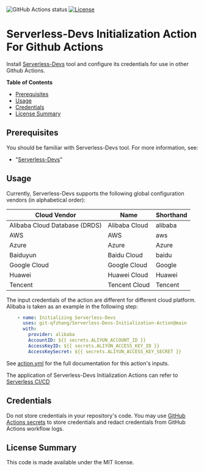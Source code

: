 ![GitHub Actions status](https://github.com/Serverless-Devs/serverless-devs-initialization-action/workflows/Check/badge.svg)
[![License](https://img.shields.io/github/license/Serverless-Devs/serverless-devs-initialization-action.svg)](https://github.com/Serverless-Devs/serverless-devs-initialization-action/blob/master/LICENSE)

# Serverless-Devs Initialization Action For Github Actions

Install [Serverless-Devs](https://github.com/Serverless-Devs/Serverless-Devs) tool and configure its credentials for use in other Github Actions.

**Table of Contents**

<!-- toc -->

- [Prerequisites](#prerequisites)
- [Usage](#usage)
- [Credentials](#credentials)
- [License Summary](#license-summary)

<!-- tocstop -->

## Prerequisites

You should be familiar with Serverless-Devs tool. For more information, see:

* "[Serverless-Devs](https://github.com/Serverless-Devs/Serverless-Devs)"

## Usage

Currently, Serverless-Devs supports the following global configuration vendors (in alphabetical order):

| Cloud Vendor | Name | Shorthand |
| ---- | ---- | ---- |
| Alibaba Cloud Database (DRDS) | Alibaba Cloud | alibaba |
| AWS | AWS | aws |
| Azure | Azure | Azure |
| Baiduyun | Baidu Cloud | baidu |
| Google Cloud | Google Cloud | Google |
| Huawei | Huawei Cloud | Huawei |
| Tencent | Tencent Cloud | Tencent |

The input credentials of the action are different for different cloud platform. Alibaba is taken as an example in the following step:

```yaml
    - name: Initializing Serverless-Devs
      uses: git-qfzhang/Serverless-Devs-Initialization-Action@main
      with:
        provider: alibaba
        AccountID: ${{ secrets.ALIYUN_ACCOUNT_ID }}
        AccessKeyID: ${{ secrets.ALIYUN_ACCESS_KEY_ID }}
        AccessKeySecret: ${{ secrets.ALIYUN_ACCESS_KEY_SECRET }}
```

See [action.yml](action.yml) for the full documentation for this action's inputs.

The application of Serverless-Devs Initialization Actions can refer to [Serverless CI/CD](https://github.com/git-qfzhang/serverless-cicd)

## Credentials

Do not store credentials in your repository's code. You may use [GitHub Actions secrets](https://help.github.com/en/actions/automating-your-workflow-with-github-actions/creating-and-using-encrypted-secrets) to store credentials and redact credentials from GitHub Actions workflow logs.

## License Summary

This code is made available under the MIT license.